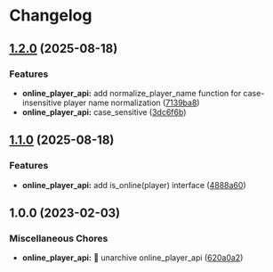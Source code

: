 # Changelog

## [1.2.0](https://github.com/AnzhiZhang/MCDReforgedPlugins/compare/online_player_api-v1.1.0...online_player_api-v1.2.0) (2025-08-18)


### Features

* **online_player_api:** add normalize_player_name function for case-insensitive player name normalization ([7139ba8](https://github.com/AnzhiZhang/MCDReforgedPlugins/commit/7139ba8608f10e4cb9bddced13db9a0b9a9d36d3))
* **online_player_api:** case_sensitive ([3dc6f6b](https://github.com/AnzhiZhang/MCDReforgedPlugins/commit/3dc6f6be423dde7ba0305630eeea0ee29edcc209))

## [1.1.0](https://github.com/AnzhiZhang/MCDReforgedPlugins/compare/online_player_api-v1.0.0...online_player_api-v1.1.0) (2025-08-18)


### Features

* **online_player_api:** add is_online(player) interface ([4888a60](https://github.com/AnzhiZhang/MCDReforgedPlugins/commit/4888a605d3edcc8cf8943d21d1108d282dcd8d67))

## 1.0.0 (2023-02-03)


### Miscellaneous Chores

* **online_player_api:** 🚚 unarchive online_player_api ([620a0a2](https://github.com/AnzhiZhang/MCDReforgedPlugins/commit/620a0a2e34ce3885d52ae118a203b5f2e64afb17))
